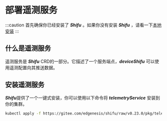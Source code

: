 # 部署遥测服务
:::caution
首先确保你已经安装了 ***Shifu*** 。如果你没有安装 ***Shifu*** ，请看一下[本地安装](../install/install-shifu-dev.md)
:::

## 什么是遥测服务

遥测服务是 ***Shifu*** CRD的一部分。它描述了一个服务端点，***deviceShifu*** 可以使用遥测配置向其推送数据。


## 安装遥测服务

***Shifu***提供了一个一键式安装，你可以使用以下命令将 ***telemetryService*** 安装到你的集群。

```bash
kubectl apply -f https://gitee.com/edgenesis/shifu/raw/v0.23.0/pkg/telemetryservice/install/telemetryservice_install.yaml
```